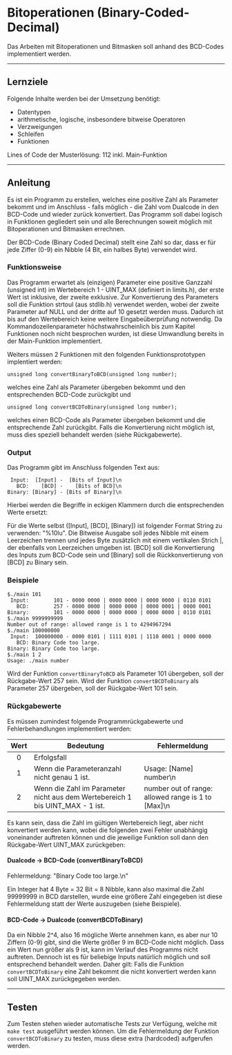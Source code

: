 # Bitoperationen (Binary-Coded-Decimal)

Das Arbeiten mit Bitoperationen und Bitmasken soll anhand des BCD-Codes implementiert werden.

---

## Lernziele

Folgende Inhalte werden bei der Umsetzung benötigt:
  - Datentypen
  - arithmetische, logische, insbesondere bitweise Operatoren
  - Verzweigungen
  - Schleifen
  - Funktionen

Lines of Code der Musterlösung: 112 inkl. Main-Funktion

---

## Anleitung

Es ist ein Programm zu erstellen, welches eine positive Zahl als Parameter bekommt und im Anschluss - falls möglich - die Zahl vom Dualcode in den BCD-Code und wieder zurück konvertiert. Das Programm soll dabei logisch in Funktionen gegliedert sein und alle Berechnungen soweit möglich mit Bitoperationen und Bitmasken errechnen.

Der BCD-Code (Binary Coded Decimal) stellt eine Zahl so dar, dass er für jede Ziffer (0-9) ein Nibble (4 Bit, ein halbes Byte) verwendet wird.

### Funktionsweise

Das Programm erwartet als (einzigen) Parameter eine positive Ganzzahl (unsigned int) im Wertebereich 1 - UINT_MAX (definiert in limits.h), der erste Wert ist inklusive, der zweite exklusive. Zur Konvertierung des Parameters soll die Funktion strtoul (aus stdlib.h) verwendet werden, wobei der zweite Parameter auf NULL und der dritte auf 10 gesetzt werden muss. Dadurch ist bis auf den Wertebereich keine weitere Eingabeüberprüfung notwendig. Da Kommandozeilenparameter höchstwahrscheinlich bis zum Kapitel Funktionen noch nicht besprochen wurden, ist diese Umwandlung bereits in der Main-Funktion implementiert.

Weiters müssen 2 Funktionen mit den folgenden Funktionsprototypen implentiert werden:
```
unsigned long convertBinaryToBCD(unsigned long number);
```
welches eine Zahl als Parameter übergeben bekommt und den entsprechenden BCD-Code zurückgibt und
```
unsigned long convertBCDToBinary(unsigned long number);
```
welches einen BCD-Code als Parameter übergeben bekommt und die entsprechende Zahl zurückgibt. Falls die Konvertierung nicht möglich ist, muss dies speziell behandelt werden (siehe Rückgabewerte).

### Output

Das Programm gibt im Anschluss folgenden Text aus:
```
 Input:  [Input] -  [Bits of Input]\n
   BCD:    [BCD] -    [Bits of BCD]\n
Binary: [Binary] - [Bits of Binary]\n
```
Hierbei werden die Begriffe in eckigen Klammern durch die entsprechenden Werte ersetzt:

Für die Werte selbst ([Input], [BCD], [Binary]) ist folgender Format String zu verwenden: "%10lu". Die Bitweise Ausgabe soll jedes Nibble mit einem Leerzeichen trennen und jedes Byte zusätzlich mit einem vertikalen Strich |, der ebenfalls von Leerzeichen umgeben ist. [BCD] soll die Konvertierung des Inputs zum BCD-Code sein und [Binary] soll die Rückkonvertierung von [BCD] zu Binary sein.

### Beispiele
```
$./main 101
 Input:        101 - 0000 0000 | 0000 0000 | 0000 0000 | 0110 0101
   BCD:        257 - 0000 0000 | 0000 0000 | 0000 0001 | 0000 0001
Binary:        101 - 0000 0000 | 0000 0000 | 0000 0000 | 0110 0101
$./main 9999999999
Number out of range: allowed range is 1 to 4294967294
$./main 100000000
 Input:  100000000 - 0000 0101 | 1111 0101 | 1110 0001 | 0000 0000
   BCD: Binary Code too large.
Binary: Binary Code too large.
$./main 1 2
Usage: ./main number
```

Wird der Funktion `convertBinaryToBCD` als Parameter 101 übergeben, soll der Rückgabe-Wert 257 sein.
Wird der Funktion `convertBCDToBinary` als Parameter 257 übergeben, soll der Rückgabe-Wert 101 sein.

### Rückgabewerte

Es müssen zumindest folgende Programmrückgabewerte und Fehlerbehandlungen implementiert werden:

| Wert | Bedeutung   | Fehlermeldung |
| :--: | ----------- | ----------- |
| 0    | Erfolgsfall |              |
| 1   | Wenn die Parameteranzahl nicht genau 1 ist.  | Usage: [Name] number\n |
| 2   | Wenn die Zahl im Parameter nicht aus dem Wertebereich 1 bis UINT_MAX - 1 ist. | number out of range: allowed range is 1 to [Max]\n |

Es kann sein, dass die Zahl im gültigen Wertebereich liegt, aber nicht konvertiert werden kann, wobei die folgenden zwei Fehler unabhängig voneinander auftreten können und die jeweilige Funktion soll dann den Rückgabe-Wert UINT_MAX zurückgeben:

#### Dualcode -> BCD-Code (convertBinaryToBCD)

Fehlermeldung: "Binary Code too large.\n"

Ein Integer hat 4 Byte = 32 Bit = 8 Nibble, kann also maximal die Zahl 99999999 in BCD darstellen, wurde eine größere Zahl eingegeben ist diese Fehlermeldung statt der Werte auszugeben (siehe Beispiele). 

#### BCD-Code -> Dualcode (convertBCDToBinary)

Da ein Nibble 2^4, also 16 mögliche Werte annehmen kann, es aber nur 10 Ziffern (0-9) gibt, sind die Werte größer 9 im BCD-Code nicht möglich. Dass ein Wert nun größer als 9 ist, kann im Verlauf des Programms nicht auftreten. Dennoch ist es für beliebige Inputs natürlich möglich und soll entsprechend behandelt werden. Daher gilt: Falls die Funktion `convertBCDToBinary` eine Zahl bekommt die nicht konvertiert werden kann soll UINT_MAX zurückgegeben werden.

---

## Testen

Zum Testen stehen wieder automatische Tests zur Verfügung, welche mit `make test` ausgeführt werden können. Um die Fehlermeldung der Funktion `convertBCDToBinary` zu testen, muss diese extra (hardcoded) aufgerufen werden.
